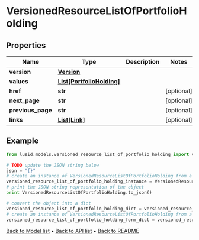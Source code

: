 # VersionedResourceListOfPortfolioHolding


## Properties
Name | Type | Description | Notes
------------ | ------------- | ------------- | -------------
**version** | [**Version**](Version.md) |  | 
**values** | [**List[PortfolioHolding]**](PortfolioHolding.md) |  | 
**href** | **str** |  | [optional] 
**next_page** | **str** |  | [optional] 
**previous_page** | **str** |  | [optional] 
**links** | [**List[Link]**](Link.md) |  | [optional] 

## Example

```python
from lusid.models.versioned_resource_list_of_portfolio_holding import VersionedResourceListOfPortfolioHolding

# TODO update the JSON string below
json = "{}"
# create an instance of VersionedResourceListOfPortfolioHolding from a JSON string
versioned_resource_list_of_portfolio_holding_instance = VersionedResourceListOfPortfolioHolding.from_json(json)
# print the JSON string representation of the object
print VersionedResourceListOfPortfolioHolding.to_json()

# convert the object into a dict
versioned_resource_list_of_portfolio_holding_dict = versioned_resource_list_of_portfolio_holding_instance.to_dict()
# create an instance of VersionedResourceListOfPortfolioHolding from a dict
versioned_resource_list_of_portfolio_holding_form_dict = versioned_resource_list_of_portfolio_holding.from_dict(versioned_resource_list_of_portfolio_holding_dict)
```
[Back to Model list](../README.md#documentation-for-models) &#8226; [Back to API list](../README.md#documentation-for-api-endpoints) &#8226; [Back to README](../README.md)


